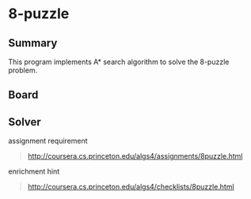 8-puzzle
============

Summary
---------
This program implements A* search algorithm to solve the 8-puzzle problem.

Board
------



Solver
------



assignment requirement
> http://coursera.cs.princeton.edu/algs4/assignments/8puzzle.html

enrichment hint
> http://coursera.cs.princeton.edu/algs4/checklists/8puzzle.html
